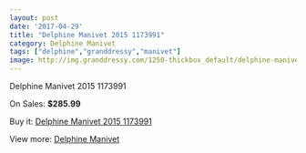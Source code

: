 ```yaml
---
layout: post
date: '2017-04-29'
title: "Delphine Manivet 2015 1173991"
category: Delphine Manivet
tags: ["delphine","granddressy","manivet"]
image: http://img.granddressy.com/1250-thickbox_default/delphine-manivet-2015-1173991.jpg
---
```

Delphine Manivet 2015 1173991

On Sales: **$285.99**
<a href="https://www.granddressy.com/en/delphine-manivet/946-delphine-manivet-2015-1173991.html"><amp-img layout="responsive" width="600" height="600" src="//img.granddressy.com/1250-thickbox_default/delphine-manivet-2015-1173991.jpg" alt="Delphine Manivet 2015 1173991 0" /></a>
<a href="https://www.granddressy.com/en/delphine-manivet/946-delphine-manivet-2015-1173991.html"><amp-img layout="responsive" width="600" height="600" src="//img.granddressy.com/1251-thickbox_default/delphine-manivet-2015-1173991.jpg" alt="Delphine Manivet 2015 1173991 1" /></a>

Buy it: [Delphine Manivet 2015 1173991](https://www.granddressy.com/en/delphine-manivet/946-delphine-manivet-2015-1173991.html "Delphine Manivet 2015 1173991")

View more: [Delphine Manivet](https://www.granddressy.com/en/56-delphine-manivet "Delphine Manivet")